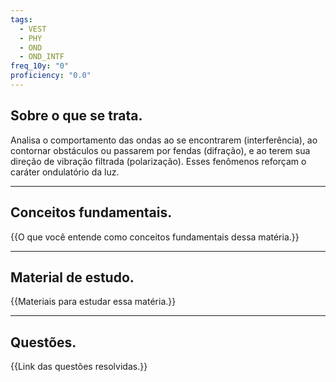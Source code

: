 ```yaml
---
tags:
  - VEST
  - PHY
  - OND
  - OND_INTF
freq_10y: "0"
proficiency: "0.0"
---
```

## Sobre o que se trata.

Analisa o comportamento das ondas ao se encontrarem (interferência), ao contornar obstáculos ou passarem por fendas (difração), e ao terem sua direção de vibração filtrada (polarização). Esses fenômenos reforçam o caráter ondulatório da luz.

--- 
## Conceitos fundamentais.

{{O que você entende como conceitos fundamentais dessa matéria.}}

---
## Material de estudo.

{{Materiais para estudar essa matéria.}}

--- 
## Questões.

{{Link das questões resolvidas.}}